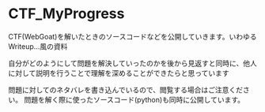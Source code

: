 # CTF_MyProgress
 CTF(WebGoat)を解いたときのソースコードなどを公開していきます。いわゆるWriteup...風の資料

 自分がどのようにして問題を解決していったのかを後から見返すと同時に、他人に対して説明を行うことで理解を深めることができたらと思っています

問題に対してのネタバレを書き込んでいるので、閲覧する場合はご注意ください。
問題を解く際に使ったソースコード(python)も同時に公開しています。
